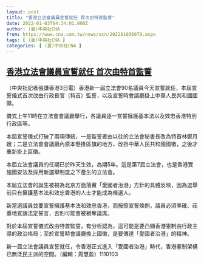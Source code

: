 ```yaml
---
layout: post
title: "香港立法會議員宣誓就任 首次由特首監誓"
date: 2022-01-03T04:34:01.000Z
author: (臺)中央社CNA
from: https://www.cna.com.tw/news/acn/202201030079.aspx
tags: [ (臺)中央社CNA ]
categories: [ (臺)中央社CNA ]
---
```

<!--1641184441000-->
[香港立法會議員宣誓就任 首次由特首監誓](https://www.cna.com.tw/news/acn/202201030079.aspx)
------

<div>
<div></div><div><p>（中央社記者張謙香港3日電）香港新一屆立法會90名議員今天宣誓就任，本屆宣誓儀式首次改由行政長官（特首）監誓，以及宣誓時會議廳掛上中華人民共和國國徽。</p><p>儀式上午11時在立法會會議廳舉行，各議員逐一宣誓擁護基本法以及效忠香港特別行政區等。</p><p>本屆宣誓儀式打破了兩項傳統，一是監誓者由以往的立法會秘書長改為特首林鄭月娥；二是立法會會議廳內原本懸掛區旗的地方，改掛中華人民共和國國徽，之後才重新掛上區徽。</p><p>本屆立法會議員的任期已於昨天生效，為期5年。這是第7屆立法會，也是香港實施國安法及採用新選舉制度之下產生的立法會。</p><p>本屆立法會的誕生被視為北京方面落實「愛國者治港」方針的具體反映，因為選舉前只有擁護基本法和效忠香港的人士才能成為候選人。</p><p>新當選議員並要宣誓擁護基本法和效忠香港，而按照宣誓條例，議員必須準確、莊重地宣讀法定誓言，否則可能會被褫奪議席。</p><p>對於本屆宣誓儀式改由特首監誓，有分析認為，這可能是要凸顯香港憲制由行政主導的政治格局；至於宣誓時會議廳換上國徽，是要傳達「愛國者治港」的精神。</p><p>新一屆立法會議員宣誓就任，令香港正式進入「愛國者治港」時代，香港憲制架構已無泛民主派的空間。（編輯：周慧盈）1110103</p></div>
</div>
